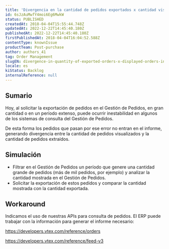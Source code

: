 ```yaml
---
title: 'Divergencia en la cantidad de pedidos exportados x cantidad visualizada en el Gestión de Pedidos'
id: 6sJzAuMwfY4moi6Eg6MwkW
status: PUBLISHED
createdAt: 2018-04-04T15:55:44.748Z
updatedAt: 2022-12-22T14:45:40.180Z
publishedAt: 2022-12-22T14:45:40.180Z
firstPublishedAt: 2018-04-04T16:04:52.588Z
contentType: knownIssue
productTeam: Post-purchase
author: authors_41
tag: Order Management
slugEN: divergence-in-quantity-of-exported-orders-x-displayed-orders-in-the-oms
locale: es
kiStatus: Backlog
internalReference: null
---
```


## Sumario

Hoy, al solicitar la exportación de pedidos en el Gestión de Pedidos, en gran cantidad o en un período extenso, puede ocurrir inestabilidad en algunos de los sistemas de consulta del Gestión de Pedidos.

De esta forma los pedidos que pasan por ese error no entran en el informe, generando divergencia entre la cantidad de pedidos visualizados y la cantidad de pedidos extraídos.


## Simulación

- Filtrar en el Gestión de Pedidos un período que genere una cantidad grande de pedidos (más de mil pedidos, por ejemplo) y analizar la cantidad mostrada en el Gestión de Pedidos.
- Solicitar la exportación de estos pedidos y comparar la cantidad mostrada con la cantidad exportada.

## Workaround

Indicamos el uso de nuestras APIs para consulta de pedidos. El ERP puede trabajar con la información para generar el informe necesario:

https://developers.vtex.com/reference/orders

https://developers.vtex.com/reference/feed-v3


